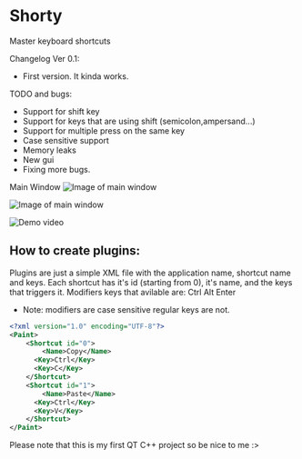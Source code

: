 Shorty
==========

Master keyboard shortcuts

Changelog Ver 0.1:
* First version. It kinda works.

TODO and bugs:
* Support for shift key
* Support for keys that are using shift (semicolon,ampersand...)
* Support for multiple press on the same key
* Case sensitive support
* Memory leaks
* New gui
* Fixing more bugs.

Main Window
![Image of main window](http://i.imgur.com/aNmQ95d.png)

![Image of main window](http://i.imgur.com/vrspncm.png)

![Demo video](http://i.imgur.com/swurqxW.gif)

## How to create plugins:

Plugins are just a simple XML file with the application name, shortcut name and keys.
Each shortcut has it's id (starting from 0), it's name, and the keys that triggers it.
Modifiers keys that avilable are:
    Ctrl
    Alt
    Enter 
* Note: modifiers are case sensitive regular keys are not.

```xml
<?xml version="1.0" encoding="UTF-8"?>
<Paint>
    <Shortcut id="0">
        <Name>Copy</Name>
      <Key>Ctrl</Key>
      <Key>C</Key>
    </Shortcut>
    <Shortcut id="1">
        <Name>Paste</Name>
      <Key>Ctrl</Key>
      <Key>V</Key>
    </Shortcut>
</Paint>
```

Please note that this is my first QT C++ project so be nice to me :>
